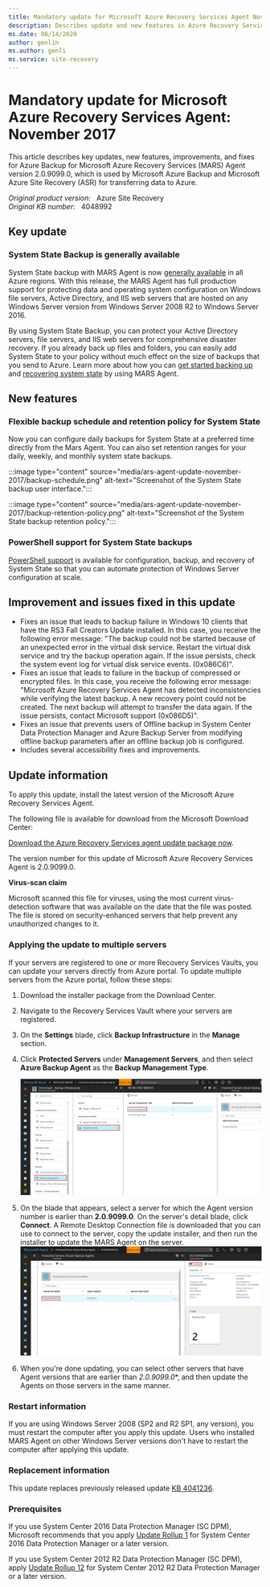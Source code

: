 ```yaml
---
title: Mandatory update for Microsoft Azure Recovery Services Agent November 2017
description: Describes update and new features in Azure Recovery Services Agent update 2.0.9099.0.
ms.date: 08/14/2020
author: genlin
ms.author: genli
ms.service: site-recovery
---
```

# Mandatory update for Microsoft Azure Recovery Services Agent: November 2017

This article describes key updates, new features, improvements, and fixes for Azure Backup for Microsoft Azure Recovery Services (MARS) Agent version 2.0.9099.0, which is used by Microsoft Azure Backup and Microsoft Azure Site Recovery (ASR) for transferring data to Azure.

_Original product version:_ &nbsp; Azure Site Recovery  
_Original KB number:_ &nbsp; 4048992

## Key update

### System State Backup is generally available
System State backup with MARS Agent is now [generally available](https://aka.ms/azure-backup-system-state-ga) in all Azure regions. With this release, the MARS Agent has full production support for protecting data and operating system configuration on Windows file servers, Active Directory, and IIS web servers that are hosted on any Windows Server version from Windows Server 2008 R2 to Windows Server 2016.

By using System State Backup, you can protect your Active Directory servers, file servers, and IIS web servers for comprehensive disaster recovery. If you already back up files and folders, you can easily add System State to your policy without much effect on the size of backups that you send to Azure. Learn more about how you can [get started backing up](/azure/backup/backup-azure-system-state#back-up-windows-server-system-state-preview) and [recovering system state](/azure/backup/backup-azure-restore-system-state) by using MARS Agent.

## New features

### Flexible backup schedule and retention policy for System State
Now you can configure daily backups for System State at a preferred time directly from the Mars Agent. You can also set retention ranges for your daily, weekly, and monthly system state backups.

:::image type="content" source="media/ars-agent-update-november-2017/backup-schedule.png" alt-text="Screenshot of the System State backup user interface.":::

:::image type="content" source="media/ars-agent-update-november-2017/backup-retention-policy.png" alt-text="Screenshot of the System State backup retention policy.":::

### PowerShell support for System State backups
[PowerShell support](https://aka.ms/azure-backup-windows-server-powershell) is available for configuration, backup, and recovery of System State so that you can automate protection of Windows Server configuration at scale.

## Improvement and issues fixed in this update
- Fixes an issue that leads to backup failure in Windows 10 clients that have the RS3 Fall Creators Update installed. In this case, you receive the following error message: "The backup could not be started because of an unexpected error in the virtual disk service. Restart the virtual disk service and try the backup operation again. If the issue persists, check the system event log for virtual disk service events. (0x086C6)".
- Fixes an issue that leads to failure in the backup of compressed or encrypted files. In this case, you receive the following error message:
"Microsoft Azure Recovery Services Agent has detected inconsistencies while verifying the latest backup. A new recovery point could not be created. The next backup will attempt to transfer the data again. If the issue persists, contact Microsoft support (0x086D5)".
- Fixes an issue that prevents users of Offline backup in System Center Data Protection Manager and Azure Backup Server from modifying offline backup parameters after an offline backup job is configured.
- Includes several accessibility fixes and improvements.

## Update information

To apply this update, install the latest version of the Microsoft Azure Recovery Services Agent.

The following file is available for download from the Microsoft Download Center:

[Download the Azure Recovery Services agent update package now](https://download.microsoft.com/download/3/4/4/344E6A78-5894-423B-A52B-04018A043C6E/MARSAgentInstaller.exe).

The version number for this update of Microsoft Azure Recovery Services Agent is 2.0.9099.0.

**Virus-scan claim**

Microsoft scanned this file for viruses, using the most current virus-detection software that was available on the date that the file was posted. The file is stored on security-enhanced servers that help prevent any unauthorized changes to it.

### Applying the update to multiple servers

If your servers are registered to one or more Recovery Services Vaults, you can update your servers directly from Azure portal. To update multiple servers from the Azure portal, follow these steps:

1. Download the installer package from the Download Center.

1. Navigate to the Recovery Services Vault where your servers are registered.

1. On the **Settings** blade, click **Backup Infrastructure** in the **Manage** section.

1. Click **Protected Servers** under **Management Servers**, and then select **Azure Backup Agent** as the **Backup Management Type**.

    ![The image about Management Servers page](./media/ars-agent-update-november-2017/protected-servers.png)

1. On the blade that appears, select a server for which the Agent version number is earlier than **2.0.9099.0**. On the server's detail blade, click **Connect**. A Remote Desktop Connection file is downloaded that you can use to connect to the server, copy the update installer, and then run the installer to update the MARS Agent on the server.
  ![The image about how to connect a protected server](./media/ars-agent-update-november-2017/server-detail-blade.png)

1. When you're done updating, you can select other servers that have Agent versions that are earlier than *2.0.9099.0**, and then update the Agents on those servers in the same manner.

### Restart information
If you are using Windows Server 2008 (SP2 and R2 SP1, any version), you must restart the computer after you apply this update. Users who installed MARS Agent on other Windows Server versions don't have to restart the computer after applying this update.

### Replacement information
This update replaces previously released update [KB 4041236](https://support.microsoft.com/help/4041236).

### Prerequisites
If you use System Center 2016 Data Protection Manager (SC DPM), Microsoft recommends that you apply [Update Rollup 1](https://support.microsoft.com/help/3190600) for System Center 2016 Data Protection Manager or a later version.

If you use System Center 2012 R2 Data Protection Manager (SC DPM), apply [Update Rollup 12](https://support.microsoft.com/help/3209592/) for System Center 2012 R2 Data Protection Manager or a later version.
